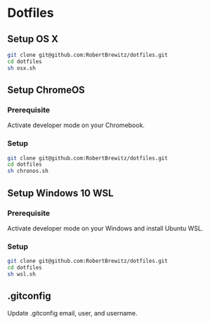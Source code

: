 # Dotfiles

## Setup OS X

```bash
git clone git@github.com:RobertBrewitz/dotfiles.git
cd dotfiles
sh osx.sh
```

## Setup ChromeOS

### Prerequisite

Activate developer mode on your Chromebook.

### Setup

```bash
git clone git@github.com:RobertBrewitz/dotfiles.git
cd dotfiles
sh chronos.sh
```

## Setup Windows 10 WSL

### Prerequisite

Activate developer mode on your Windows and install Ubuntu WSL.

### Setup

```bash
git clone git@github.com:RobertBrewitz/dotfiles.git
cd dotfiles
sh wsl.sh
```

## .gitconfig

Update .gitconfig email, user, and username.
